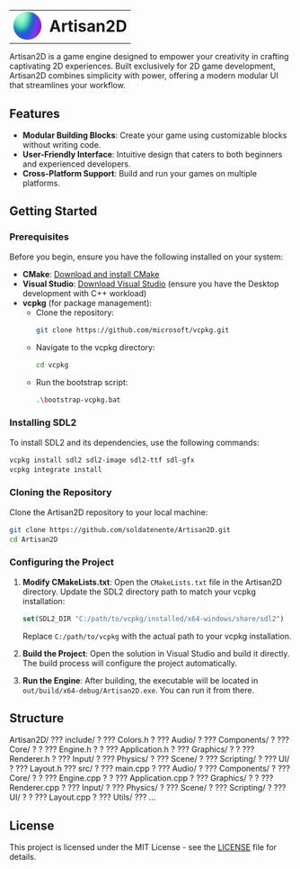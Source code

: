 <table style="border-collapse: collapse; width: auto;">
  <tr>
    <td style="border: none; vertical-align: middle;">
      <img src="/assets/artisan2d_logo_1024x.png" alt="Artisan2D Logo" width="50" />
    </td>
    <td style="border: none;">
      <h1 style="margin: 0;">Artisan2D</h1>
    </td>
  </tr>
</table>


Artisan2D is a game engine designed to empower your creativity in crafting captivating 2D experiences. Built exclusively for 2D game development, Artisan2D combines simplicity with power, offering a modern modular UI that streamlines your workflow.

## Features

- **Modular Building Blocks**: Create your game using customizable blocks without writing code.
- **User-Friendly Interface**: Intuitive design that caters to both beginners and experienced developers.
- **Cross-Platform Support**: Build and run your games on multiple platforms.

## Getting Started

### Prerequisites

Before you begin, ensure you have the following installed on your system:

- **CMake**: [Download and install CMake](https://cmake.org/download/)
- **Visual Studio**: [Download Visual Studio](https://visualstudio.microsoft.com/) (ensure you have the Desktop development with C++ workload)
- **vcpkg** (for package management):
  - Clone the repository:
    ```bash
    git clone https://github.com/microsoft/vcpkg.git
    ```
  - Navigate to the vcpkg directory:
    ```bash
    cd vcpkg
    ```
  - Run the bootstrap script:
    ```bash
    .\bootstrap-vcpkg.bat
    ```

### Installing SDL2

To install SDL2 and its dependencies, use the following commands:

```bash
vcpkg install sdl2 sdl2-image sdl2-ttf sdl-gfx
vcpkg integrate install
```

### Cloning the Repository

Clone the Artisan2D repository to your local machine:

```bash
git clone https://github.com/soldatenente/Artisan2D.git
cd Artisan2D
```

### Configuring the Project

1. **Modify CMakeLists.txt**: Open the `CMakeLists.txt` file in the Artisan2D directory. Update the SDL2 directory path to match your vcpkg installation:

   ```cmake
   set(SDL2_DIR "C:/path/to/vcpkg/installed/x64-windows/share/sdl2")
   ```

   Replace `C:/path/to/vcpkg` with the actual path to your vcpkg installation.

2. **Build the Project**: Open the solution in Visual Studio and build it directly. The build process will configure the project automatically.

3. **Run the Engine**: After building, the executable will be located in `out/build/x64-debug/Artisan2D.exe`. You can run it from there.

## Structure

Artisan2D/
??? include/
?   ??? Colors.h
?   ??? Audio/
?   ??? Components/
?   ??? Core/
?   ?   ??? Engine.h
?   ?   ??? Application.h
?   ??? Graphics/
?   ?   ??? Renderer.h
?   ??? Input/
?   ??? Physics/
?   ??? Scene/
?   ??? Scripting/
?   ??? UI/
?       ??? Layout.h
??? src/
?   ??? main.cpp
?   ??? Audio/
?   ??? Components/
?   ??? Core/
?   ?   ??? Engine.cpp
?   ?   ??? Application.cpp
?   ??? Graphics/
?   ?   ??? Renderer.cpp
?   ??? Input/
?   ??? Physics/
?   ??? Scene/
?   ??? Scripting/
?   ??? UI/
?   ?   ??? Layout.cpp
?   ??? Utils/
??? ...



## License

This project is licensed under the MIT License - see the [LICENSE](LICENSE) file for details.